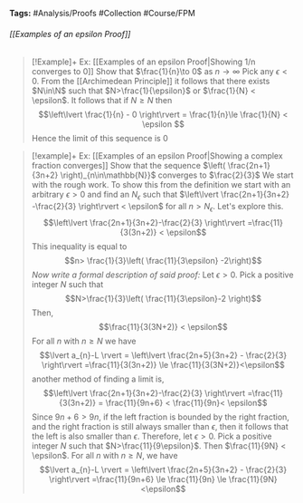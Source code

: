 **Tags:** #Analysis/Proofs #Collection #Course/FPM 
###### [[Examples of an epsilon Proof]]
> [!Example]+ Ex: [[Examples of an epsilon Proof|Showing 1/n converges to 0]]
> Show that $\frac{1}{n}\to 0$ as $n\to\infty$
> Pick any $\epsilon<0$. From the [[Archimedean Principle]] it follows that there exists $N\in\N$ such that $N>\frac{1}{\epsilon}$ or $\frac{1}{N} < \epsilon$. It follows that if $N\ge N$ then
> $$\left\lvert \frac{1}{n} - 0 \right\rvert = \frac{1}{n}\le \frac{1}{N} < \epsilon $$
> Hence the limit of this sequence is 0

> [!example]+ Ex: [[Examples of an epsilon Proof|Showing a complex fraction converges]]
> Show that the sequence $\left( \frac{2n+1}{3n+2} \right)_{n\in\mathbb{N}}$ converges to $\frac{2}{3}$
> We start with the rough work. To show this from the definition we start with an arbitrary $\epsilon>0$ and find an $N_{\epsilon}$ such that $\left\lvert  \frac{2n+1}{3n+2} -\frac{2}{3}  \right\rvert < \epsilon$ for all $n>N_{\epsilon}$. Let's explore this.
> $$\left\lvert  \frac{2n+1}{3n+2}-\frac{2}{3}  \right\rvert =\frac{11}{3(3n+2)} < \epsilon$$
> This inequality is equal to
> $$n> \frac{1}{3}\left( \frac{11}{3\epsilon} -2\right)$$
> *Now write a formal description of said proof:* 
> Let $\epsilon>0$. Pick a positive integer $N$ such that
> $$N>\frac{1}{3}\left( \frac{11}{3\epsilon}-2 \right)$$
> Then,
> $$\frac{11}{3(3N+2)} < \epsilon$$
> For all $n$ with $n\ge N$ we have 
> $$\lvert a_{n}-L \rvert = \left\lvert  \frac{2n+5}{3n+2} - \frac{2}{3}  \right\rvert =\frac{11}{3(3n+2)} \le \frac{11}{3(3N+2)}<\epsilon$$
> another method of finding a limit is,
> $$\left\lvert  \frac{2n+1}{3n+2}-\frac{2}{3}  \right\rvert =\frac{11}{3(3n+2)} = \frac{11}{9n+6} < \frac{11}{9n}< \epsilon$$
> Since $9n+6>9n$, if the left fraction is bounded by the right fraction, and the right fraction is still always smaller than $\epsilon$, then it follows that the left is also smaller than $\epsilon$.
> Therefore, let $\epsilon>0$. Pick a positive integer $N$ such that $N>\frac{11}{9\epsilon}$. Then $\frac{11}{9N} < \epsilon$. For all $n$ with $n\ge N$, we have
> $$\lvert a_{n}-L \rvert = \left\lvert  \frac{2n+5}{3n+2} - \frac{2}{3}  \right\rvert =\frac{11}{9n+6} \le \frac{11}{9n} \le \frac{11}{9N}<\epsilon$$
